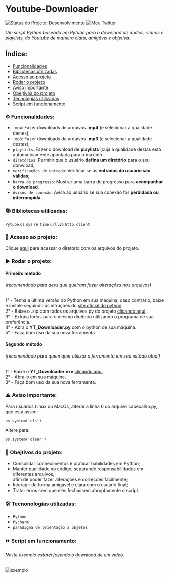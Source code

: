 # Youtube-Downloader
![Status do Projeto: Desenvolvimento](https://img.shields.io/badge/Status-Desenvolvimento-brightgreen)
![Meu Twitter](https://img.shields.io/twitter/url?style=social&url=https%3A%2F%2Ftwitter.com%2FW3SL3N%3Ft%3DvIAn_ZM-aav4rIweWPtNaw%26s%3D09)

*Um script Python baseado em Pytube para o download de áudios, vídeos e playlists, do Youtube de maneira clara, amigável e objetiva.*

## Índice:
- [Funcionalidades](https://github.com/W3SL3N/Youtube-Downloader/edit/main/README.md#gear-funcionalidades)
- [Bibliotecas utilizadas](https://github.com/W3SL3N/Youtube-Downloader/edit/main/README.md#books-bibliotecas-utilizadas)
- [Acesso ao projeto](https://github.com/W3SL3N/Youtube-Downloader/edit/main/README.md#file_folder-acesso-ao-projeto)
- [Rodar o projeto](https://github.com/W3SL3N/Youtube-Downloader/edit/main/README.md#arrow_forward-rodar-o-projeto)
- [Aviso importante](https://github.com/W3SL3N/Youtube-Downloader/edit/main/README.md#warning-aviso-importante)
- [Obejtivos do projeto](https://github.com/W3SL3N/Youtube-Downloader/edit/main/README.md#jigsaw-obejtivos-do-projeto)
- [Tecnologias utilizadas](https://github.com/W3SL3N/Youtube-Downloader/edit/main/README.md#hammer_and_wrench-tecnonologias-utilizadas)
- [Script em funcionamento](https://github.com/W3SL3N/Youtube-Downloader/edit/main/README.md#fast_forward-script-em-funcionamento)

### :gear: Funcionalidades:

- `.mp4`:  Fazer downloads de arquivos **.mp4** (e selecionar a qualidade destes);
- `.mp3`:  Fazer downloads de arquivos **.mp3** (e selecionar a qualidade destes);
- `playlists`:  Fazer o download de **playlists** (cuja a qualidade destas está automaticamente apontada para o máximo.
- `diretórios`:  Permitir que o usuário **defina um diretório** para o seu donwload;
- `verificações de entrada`:  Verificar se as **entradas do usuário são válidas**; 
- `barra de progresso`:  Mostrar uma barra de progresso para **acompanhar o download**.
- `Avisos de conexão`:  Avisa ao usuário se sua conexão for **perdidada ou interrompida**.

### :books: Bibliotecas utilizadas:

`Pytube`
`os`
`sys`
`re`
`time`
`urllib`
`http.client`

### :file_folder: Acesso ao projeto:

Clique [aqui](https://github.com/W3SL3N/Youtube-Downloader/tree/main/Youtube%20Downloader) para acessar o diretório com os arquivos do projeto.

### :arrow_forward: Rodar o projeto:

#### Primeiro método 
###### (recomendado para devs que queiram fazer alterações nos arquivos)

1° - Tenha a última versão do Python em sua máquina, caso contrario, baixe e instale seguindo as intruções do [site oficial do python](https://www.python.org/).<br/>
2° - Baixe o .zip com todos os arquivos.py do projeto [clicando aqui](https://github.com/W3SL3N/Youtube-Downloader/raw/main/YT_Downloader.zip).<br/>
3° - Extraia todos para o mesmo diretorio utilizando o programa de sua preferência.<br/>
4° - Abra o **YT_Downloader.py** com o python de sua máquina.<br/>
5° - Faça bom uso da sua nova ferramenta.

#### Segundo método 
###### (recomendado para quem quer utilizar a ferramenta em seu estádo atual)

1° - Baixe o **YT_Downloader.exe** [clicando aqui](https://github.com/W3SL3N/Youtube-Downloader/raw/main/YT_Downloader.exe).<br/>
2° - Abra-o em sua máquina.<br/>
3° - Faça bom uso da sua nova ferramenta.<br/>

### :warning: Aviso importante:

Para usuários Linux ou MacOs, alterar a linha 6 do arquivo cabecalho.py, que está assim:

```
os.system('cls')
```

Altere para:

```
os.system('clear')
```

### :jigsaw: Obejtivos do projeto:

- Consolidar conhecimentos e praticar habilidades em Python;
- Manter qualidade no código, separando responsabilidades em diferentes arquivos, <br/>afim de poder fazer alterações e correções facilmente;
- Interagir de forma amigável e clara com o usuário final;
- Tratar erros sem que eles fechassem abruptamente o script.

### :hammer_and_wrench: Tecnonologias utilizadas:

- `Python`
- `Pycharm`
- `paradigma de orientação a objetos`

### :fast_forward: Script em funcionamento:

###### Neste exemplo estarei fazendo o download de um vídeo.

![exemplo](https://user-images.githubusercontent.com/108354947/179423866-5b611938-d53a-4438-b51a-b496b2ecd1c2.gif)


